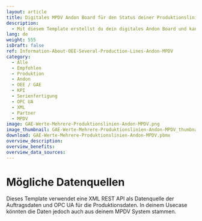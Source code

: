 ```yaml
---
layout: article
title: Digitales MPDV Andon Board für den Status deiner Produktionslinien und aktuelle OEE Werte
description: 
  - Mit diesem Template erstellst du dein digitales Andon Board und kannst so ganz einfach wichtige Kennzahlen deiner Produktionslinien in Echtzeit anzeigen lassen. Mitarbeiter in der Produktion sehen dadurch wichtige Informationen wie den aktuellen Auftrag eines Kunden, die Gesamtanlageneffektivität (GAE) und den Produktionsstatus auf einen Blick. Durch die Echtzeitvisualisierung von Störungen in typischen Andon Board Signalfarben hat man Problemmeldungen einer Anlage im Auge und kann so blitzschnell reagieren und den Fehler beheben – das steigert die Produktivität und senkt die Materialverschwendung. Jetzt herunterladen und loslegen!
lang: de
weight: 555
isDraft: false
ref: Information-About-OEE-Several-Production-Lines-Andon-MPDV
category:
  - Alle
  - Empfohlen
  - Produktion
  - Andon
  - OEE / GAE
  - KPI
  - Serienfertigung
  - OPC UA
  - XML
  - Partner
  - MPDV
image: GAE-Werte-Mehrere-Produktionslinien-Andon-MPDV.png
image_thumbnail: GAE-Werte-Mehrere-Produktionslinien-Andon-MPDV_thumbnail.png
download: GAE-Werte-Mehrere-Produktionslinien-Andon-MPDV.pbmx
overview_description:
overview_benefits:
overview_data_sources:
---
```

# Mögliche Datenquellen
Dieses Template verwendet eine XML REST API als Datenquelle der Auftragsdaten und OPC UA für die Produktionsdaten. In deinem Usecase könnten die Daten jedoch auch aus deinem MPDV System stammen.

